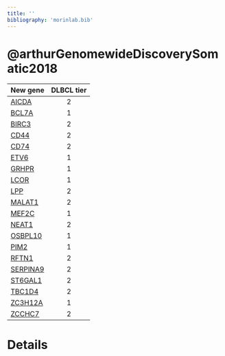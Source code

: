 ```yaml
---
title: ''
bibliography: 'morinlab.bib'
---
```


# @arthurGenomewideDiscoverySomatic2018
|New gene|DLBCL tier|
|:-|:-:|
|[AICDA](AICDA)|2 |
|[BCL7A](BCL7A)|1 |
|[BIRC3](BIRC3)|2 |
|[CD44](CD44)|2 |
|[CD74](CD74)|2 |
|[ETV6](ETV6)|1 |
|[GRHPR](GRHPR)|1 |
|[LCOR](LCOR)|1 |
|[LPP](LPP)|2 |
|[MALAT1](MALAT1)|2 |
|[MEF2C](MEF2C)|1 |
|[NEAT1](NEAT1)|2 |
|[OSBPL10](OSBPL10)|1 |
|[PIM2](PIM2)|1 |
|[RFTN1](RFTN1)|2 |
|[SERPINA9](SERPINA9)|2 |
|[ST6GAL1](ST6GAL1)|2 |
|[TBC1D4](TBC1D4)|2 |
|[ZC3H12A](ZC3H12A)|1 |
|[ZCCHC7](ZCCHC7)|2 |

# Details

